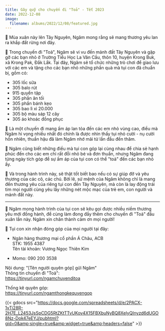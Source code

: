 ```yaml
---
title: Gây quỹ cho chuyến đi "Toả" - Tết 2023
date: 2022-12-08
image:
  filename: albums/2022/12/08/featured.jpg
---
```


🌻 Mùa xuân này lên Tây Nguyên, Ngăm mong rằng sẽ mang thương yêu lan ra khắp đất rừng nơi đây.

🌻 Trong chuyến đi "Toả", Ngăm sẽ vi vu đến mảnh đất Tây Nguyên và gặp gỡ các bạn nhỏ ở Trường Tiểu Học La Văn Cầu, thôn
10, huyện Krong Buk, xã Krong Pak, Đắk Lắk. Tại đây, Ngăm sẽ tổ chức những trò chơi để giao lưu với các em và tặng cho
các bạn nhỏ những phần quà mà tụi con đã chuẩn bị, gồm có:

- 305 lốc sữa
- 305 balo rút
- 915 quyển tập
- 305 phần ăn tối
- 305 phần bánh kẹo
- 305 bao lì xì 20.000
- 305 bộ màu sáp 12 cây
- 305 áo khoác đồng phục

🌻 Là một chuyến đi mang ấm áp lan tỏa đến các em nhỏ vùng cao, điều mà Ngăm hi vọng nhiều nhất đó chính là được nhìn
thấy tụi nhỏ cười - nụ cười hồn nhiên, thuần hậu đã làm Ngăm nhớ mãi từ lần đầu đến thăm.

🌻 Ngăm cũng biết những điều mà tụi con góp lại cùng nhau để chia sẻ hạnh phúc đến cho các em chỉ rất đỗi nhỏ bé và đơn
thuần, nhưng Ngăm đang từng ngày tích góp để sự ấm áp của tụi con có thể "toả" đến các bạn nhỏ ấy.

🌻 Và trong hành trình này, sẽ thật tốt biết bao nếu có sự giúp đỡ và yêu thương của các cô, các chú. Bởi lẽ, sứ mệnh của
Ngăm không chỉ là mang đến thương yêu của riêng tụi con đến Tây Nguyên, mà còn là lay động trái tim mọi người cùng yêu
lấy những nét mộc mạc của trẻ em, con người và mảnh đất này.

_______

🌻 Ngăm mong hành trình của tụi con sẽ kêu gọi được nhiều niềm thương yêu mới đồng hành, để cùng làm đong đầy thêm cho
chuyến đi "Toả" đầu xuân lần này. Ngăm xin chân thành cảm ơn mọi người!

🌻 Tụi con xin nhận đóng góp của mọi người tại đây:

- Ngân hàng thương mại cổ phần Á Châu, ACB  
  STK: 1955 4387  
  Tên tài khoản: Vương Ngọc Thiên Kim

- Momo: 090 200 3538

Nội dung: "\[Tên người quyên góp] gửi Ngăm"  
Thông tin chuyến đi "Toả":  
https://tinyurl.com/ngamchuyenditoa

Thống kê quyên góp:  
https://tinyurl.com/ngamthongkequyengop

{{< gdocs
src="https://docs.google.com/spreadsheets/d/e/2PACX-1vTi28R-2H7E_L2453JsSpCDG5RtZKtTTvUKov4X15FBXbuNyBQ8XelyQInyzd6dUGO8Nz-Dok47eEYJ/pubhtml?gid=0&amp;single=true&amp;widget=true&amp;headers=false" >}}
